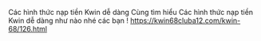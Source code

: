 

Các hình thức nạp tiền Kwin dễ dàng	
Cùng tìm hiểu Các hình thức nạp tiền Kwin dễ dàng như nào nhé các bạn !	
https://kwin68cluba12.com/kwin-68/126.html
